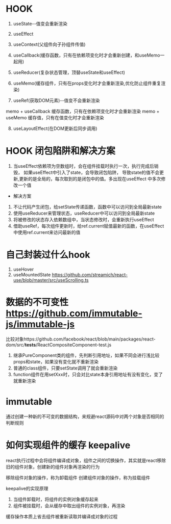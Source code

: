 # HOOK
1. useState--值变会重新渲染
2. useEffect
3. useContext(父组件向子孙组件传值)
4. useCallback(缓存函数，只有在依赖项变化时才会重新创建，和useMemo一起用)

5. useReducer(复杂状态管理，顶替useState和useEffect)

6. useMemo(缓存组件，只有在props变化时才会重新渲染,优化防止组件重复渲染)

7. useRef(获取DOM元素)--值变不会重新渲染

memo + useCallback 缓存函数，只有在依赖项变化时才会重新渲染
memo + useMemo 缓存值，只有在值变化时才会重新渲染

8. useLayoutEffect(在DOM更新后同步调用)

# HOOK 闭包陷阱和解决方案
1. 当useEffect依赖项为空数组时，会在组件挂载时执行一次，执行完成后销毁，
如果useEffect中引入了state，会导致闭包陷阱，
导致state的值不会更新,更新的是全局的，每次取到的是闭包中的值。多出现在useEffect 中多次修改一个值

- 解决方案
1. 不让代码产生闭包，给setState传递函数，函数中可以访问到全局最新state
2. 使用useReducer来管理状态，useReducer中可以访问到全局最新state
3. 将被修改的状态存入依赖数组中，当状态修改时，会重新执行useEffect
4. 借助useRef，每次组件更新时，给ref.current赋值最新的函数，在useEffect中使用ref.current来访问最新的值

# 自己封装过什么hook

1. useHover
2. useMountedState
https://github.com/streamich/react-use/blob/master/src/useScrolling.ts

# 数据的不可变性   https://github.com/immutable-js/immutable-js
比较对象https://github.com/facebook/react/blob/main/packages/react-dom/src/__tests__/ReactCompositeComponent-test.js
1. 继承PureComponent类的组件，先判断引用地址，如果不同会进行浅比较props和state，如果没有变化就不重新渲染
2. 普通的class组件，只要setState调用了就会重新渲染
3. function组件在用setXxx时，只会对比state本身引用地址有没有变化，变了就重新渲染

# immutable
通过创建一种新的不可变的数据结构，来规避react源码中对两个对象是否相同的判断规则

# 如何实现组件的缓存 keepalive
react执行过程中会将组件编译成对象，组件之间的切换操作，其实就是react移除旧的组件对象，创建新的组件对象再渲染的行为

移除组件对象的操作，称为卸载组件
创建组件对象的操作，称为挂载组件

keepalive的实现原理
1. 当组件卸载时，将组件的实例对象缓存起来
2. 组件被挂载时，会从缓存中取出组件的实例对象，再渲染

缓存操作本质上省去组件被重新读取并编译成对象的过程


